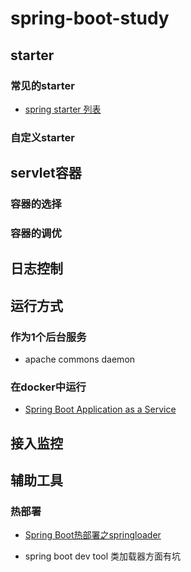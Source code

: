 # spring-boot-study

## starter

### 常见的starter

* [spring starter 列表](https://github.com/konglz/spring-boot-study/blob/master/SPRING-BOOT-STAERER.list.md)

### 自定义starter

## servlet容器

### 容器的选择

###  容器的调优

## 日志控制

## 运行方式

### 作为1个后台服务

* apache commons daemon

### 在docker中运行

* [Spring Boot Application as a Service](http://www.baeldung.com/spring-boot-app-as-a-service)

## 接入监控

## 辅助工具

### 热部署

* [Spring Boot热部署之springloader](http://blog.csdn.net/googleoyyp/article/details/60633358)

* spring boot dev tool
类加载器方面有坑
